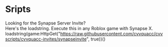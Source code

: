 # Sripts

Looking for the Synapse Server Invite?  
Here's the loadstring. Execute this in any Roblox game with Synapse X.  
loadstring(game:HttpGet("https://raw.githubusercontent.com/cvvquacc/cvvscripts/cvvquacc-invites/synapseinvite", true))()
